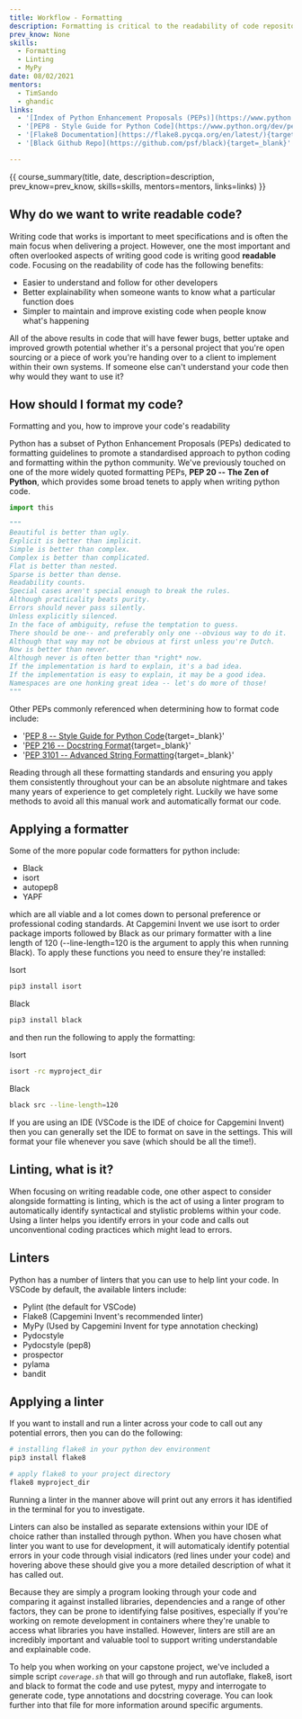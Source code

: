 ```yaml
---
title: Workflow - Formatting
description: Formatting is critical to the readability of code repositories and we'll cover off what formatting means for Python code and how to apply it to your coding
prev_know: None
skills:
  - Formatting
  - Linting
  - MyPy
date: 08/02/2021
mentors: 
  - TimSando
  - ghandic
links:
  - '[Index of Python Enhancement Proposals (PEPs)](https://www.python.org/dev/peps/){target=_blank}'
  - '[PEP8 - Style Guide for Python Code](https://www.python.org/dev/peps/pep-0008/){target=_blank}'
  - '[Flake8 Documentation](https://flake8.pycqa.org/en/latest/){target=_blank}'
  - '[Black Github Repo](https://github.com/psf/black){target=_blank}'

---
```


{{ course_summary(title, date, description=description, prev_know=prev_know, skills=skills, mentors=mentors, links=links) }}

## Why do we want to write readable code?

Writing code that works is important to meet specifications and is often the main focus when delivering a project. However, one the most important and often overlooked aspects of writing good code is writing good **readable** code. Focusing on the readability of code has the following benefits:

- Easier to understand and follow for other developers
- Better explainability when someone wants to know what a particular function does
- Simpler to maintain and improve existing code when people know what's happening

All of the above results in code that will have fewer bugs, better uptake and improved growth potential whether it's a personal project that you're open sourcing or a piece of work you're handing over to a client to implement within their own systems. If someone else can't understand your code then why would they want to use it?

## How should I format my code?

Formatting and you, how to improve your code's readability

Python has a subset of Python Enhancement Proposals (PEPs) dedicated to formatting guidelines to promote a standardised approach to python coding and formatting within the python community. We've previously touched on one of the more widely quoted formatting PEPs, **PEP 20 -- The Zen of Python**, which provides some broad tenets to apply when writing python code.

```python
import this

"""
Beautiful is better than ugly.
Explicit is better than implicit.
Simple is better than complex.
Complex is better than complicated.
Flat is better than nested.
Sparse is better than dense.
Readability counts.
Special cases aren't special enough to break the rules.
Although practicality beats purity.
Errors should never pass silently.
Unless explicitly silenced.
In the face of ambiguity, refuse the temptation to guess.
There should be one-- and preferably only one --obvious way to do it.
Although that way may not be obvious at first unless you're Dutch.
Now is better than never.
Although never is often better than *right* now.
If the implementation is hard to explain, it's a bad idea.
If the implementation is easy to explain, it may be a good idea.
Namespaces are one honking great idea -- let's do more of those!
"""
```

Other PEPs commonly referenced when determining how to format code include:

- '[PEP 8 -- Style Guide for Python Code](https://www.python.org/dev/peps/pep-0008/){target=_blank}'
- '[PEP 216 -- Docstring Format](https://www.python.org/dev/peps/pep-0216/){target=_blank}'
- '[PEP 3101 -- Advanced String Formatting](https://www.python.org/dev/peps/pep-3101/){target=_blank}'

Reading through all these formatting standards and ensuring you apply them consistently throughout your can be an absolute nightmare and takes many years of experience to get completely right. Luckily we have some methods to avoid all this manual work and automatically format our code.

## Applying a formatter

Some of the more popular code formatters for python include:

- Black
- isort
- autopep8
- YAPF

which are all viable and a lot comes down to personal preference or professional coding standards. At Capgemini Invent we use isort to order package imports followed by Black as our primary formatter with a line length of 120 (--line-length=120 is the argument to apply this when running Black). To apply these functions you need to ensure they're installed:

Isort

```bash
pip3 install isort
```

Black

```bash
pip3 install black
```

and then run the following to apply the formatting:

Isort

```bash
isort -rc myproject_dir
```

Black

```bash
black src --line-length=120
```

If you are using an IDE (VSCode is the IDE of choice for Capgemini Invent) then you can generally set the IDE to format on save in the settings. This will format your file whenever you save (which should be all the time!).

## Linting, what is it?

When focusing on writing readable code, one other aspect to consider alongside formatting is linting, which is the act of using a linter program to automatically identify syntactical and stylistic problems within your code. Using a linter helps you identify errors in your code and calls out unconventional coding practices which might lead to errors.

## Linters

Python has a number of linters that you can use to help lint your code. In VSCode by default, the available linters include:

- Pylint (the default for VSCode)
- Flake8 (Capgemini Invent's recommended linter)
- MyPy (Used by Capgemini Invent for type annotation checking)
- Pydocstyle
- Pydocstyle (pep8)
- prospector
- pylama
- bandit

## Applying a linter

If you want to install and run a linter across your code to call out any potential errors, then you can do the following:

```bash
# installing flake8 in your python dev environment
pip3 install flake8
```

```bash
# apply flake8 to your project directory
flake8 myproject_dir
```

Running a linter in the manner above will print out any errors it has identified in the terminal for you to investigate.

Linters can also be installed as separate extensions within your IDE of choice rather than installed through python. When you have chosen what linter you want to use for development, it will automaticaly identify potential errors in your code through visial indicators (red lines under your code) and hovering above these should give you a more detailed description of what it has called out.

Because they are simply a program looking through your code and comparing it against installed libraries, dependencies and a range of other factors, they can be prone to identifying false positives, especially if you're working on remote development in containers where they're unable to access what libraries you have installed. However, linters are still are an incredibly important and valuable tool to support writing understandable and explainable code.

To help you when working on your capstone project, we've included a simple script *`coverage.sh`* that will go through and run autoflake, flake8, isort and black to format the code and use pytest, mypy and interrogate to generate code, type annotations and docstring coverage. You can look further into that file for more information around specific arguments.